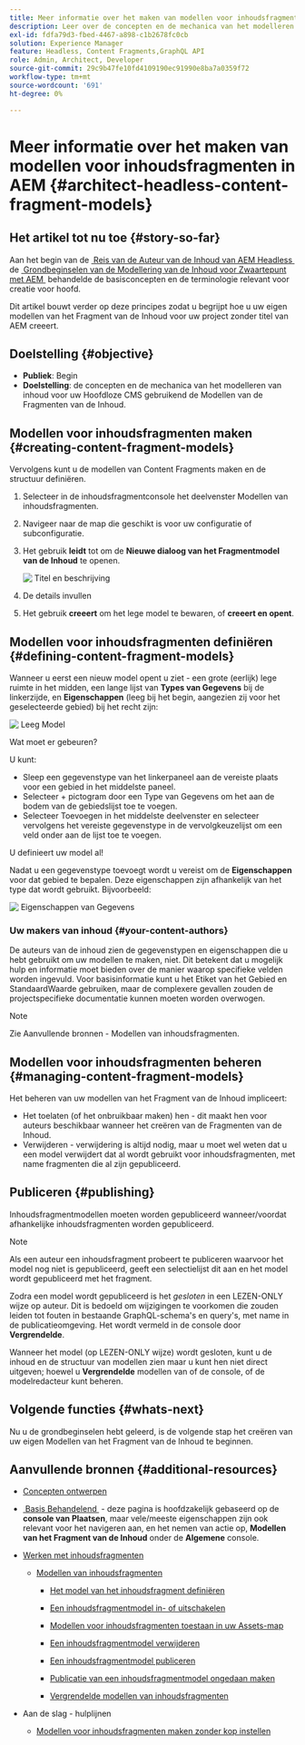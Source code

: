 ```yaml
---
title: Meer informatie over het maken van modellen voor inhoudsfragmenten in AEM
description: Leer over de concepten en de mechanica van het modelleren van inhoud voor uw Headless CMS gebruikend de Modellen van Fragments van de Inhoud.
exl-id: fdfa79d3-fbed-4467-a898-c1b2678fc0cb
solution: Experience Manager
feature: Headless, Content Fragments,GraphQL API
role: Admin, Architect, Developer
source-git-commit: 29c9b47fe10fd4109190ec91990e8ba7a0359f72
workflow-type: tm+mt
source-wordcount: '691'
ht-degree: 0%

---
```


# Meer informatie over het maken van modellen voor inhoudsfragmenten in AEM {#architect-headless-content-fragment-models}

## Het artikel tot nu toe {#story-so-far}

Aan het begin van de [&#x200B; Reis van de Auteur van de Inhoud van AEM Headless &#x200B;](overview.md) de [&#x200B; Grondbeginselen van de Modellering van de Inhoud voor Zwaartepunt met AEM &#x200B;](basics.md) behandelde de basisconcepten en de terminologie relevant voor creatie voor hoofd.

Dit artikel bouwt verder op deze principes zodat u begrijpt hoe u uw eigen modellen van het Fragment van de Inhoud voor uw project zonder titel van AEM creeert.

## Doelstelling {#objective}

* **Publiek**: Begin
* **Doelstelling**: de concepten en de mechanica van het modelleren van inhoud voor uw Hoofdloze CMS gebruikend de Modellen van de Fragmenten van de Inhoud.

## Modellen voor inhoudsfragmenten maken {#creating-content-fragment-models}

Vervolgens kunt u de modellen van Content Fragments maken en de structuur definiëren.

1. Selecteer in de inhoudsfragmentconsole het deelvenster Modellen van inhoudsfragmenten.

1. Navigeer naar de map die geschikt is voor uw configuratie of subconfiguratie.

1. Het gebruik **leidt** tot om de **Nieuwe dialoog van het Fragmentmodel van de Inhoud** te openen.

   ![&#x200B; Titel en beschrijving &#x200B;](/help/sites-cloud/administering/content-fragments/assets/cf-managing-content-fragment-models-create.png)

1. De details invullen

1. Het gebruik **creeert** om het lege model te bewaren, of **creeert en opent**.

## Modellen voor inhoudsfragmenten definiëren {#defining-content-fragment-models}

Wanneer u eerst een nieuw model opent u ziet - een grote (eerlijk) lege ruimte in het midden, een lange lijst van **Types van Gegevens** bij de linkerzijde, en **Eigenschappen** (leeg bij het begin, aangezien zij voor het geselecteerde gebied) bij het recht zijn:

![&#x200B; Leeg Model &#x200B;](/help/sites-cloud/administering/content-fragments/assets/cf-cfmodels-empty-model.png)

Wat moet er gebeuren?

U kunt:

* Sleep een gegevenstype van het linkerpaneel aan de vereiste plaats voor een gebied in het middelste paneel.
* Selecteer + pictogram door een Type van Gegevens om het aan de bodem van de gebiedslijst toe te voegen.
* Selecteer Toevoegen in het middelste deelvenster en selecteer vervolgens het vereiste gegevenstype in de vervolgkeuzelijst om een veld onder aan de lijst toe te voegen.

U definieert uw model al!

Nadat u een gegevenstype toevoegt wordt u vereist om de **Eigenschappen** voor dat gebied te bepalen. Deze eigenschappen zijn afhankelijk van het type dat wordt gebruikt. Bijvoorbeeld:

![&#x200B; Eigenschappen van Gegevens &#x200B;](/help/sites-cloud/administering/content-fragments/assets/cf-cfmodels-field-properties.png)

### Uw makers van inhoud {#your-content-authors}

De auteurs van de inhoud zien de gegevenstypen en eigenschappen die u hebt gebruikt om uw modellen te maken, niet. Dit betekent dat u mogelijk hulp en informatie moet bieden over de manier waarop specifieke velden worden ingevuld. Voor basisinformatie kunt u het Etiket van het Gebied en StandaardWaarde gebruiken, maar de complexere gevallen zouden de projectspecifieke documentatie kunnen moeten worden overwogen.

>[!NOTE]
>
>Zie Aanvullende bronnen - Modellen van inhoudsfragmenten.

## Modellen voor inhoudsfragmenten beheren {#managing-content-fragment-models}

<!-- needs more details -->

Het beheren van uw modellen van het Fragment van de Inhoud impliceert:

* Het toelaten (of het onbruikbaar maken) hen - dit maakt hen voor auteurs beschikbaar wanneer het creëren van de Fragmenten van de Inhoud.
* Verwijderen - verwijdering is altijd nodig, maar u moet wel weten dat u een model verwijdert dat al wordt gebruikt voor inhoudsfragmenten, met name fragmenten die al zijn gepubliceerd.

## Publiceren {#publishing}

<!-- needs more details -->

Inhoudsfragmentmodellen moeten worden gepubliceerd wanneer/voordat afhankelijke inhoudsfragmenten worden gepubliceerd.

>[!NOTE]
>
>Als een auteur een inhoudsfragment probeert te publiceren waarvoor het model nog niet is gepubliceerd, geeft een selectielijst dit aan en het model wordt gepubliceerd met het fragment.

Zodra een model wordt gepubliceerd is het *gesloten* in een LEZEN-ONLY wijze op auteur. Dit is bedoeld om wijzigingen te voorkomen die zouden leiden tot fouten in bestaande GraphQL-schema&#39;s en query&#39;s, met name in de publicatieomgeving. Het wordt vermeld in de console door **Vergrendelde**.

Wanneer het model **&#x200B;**&#x200B;(op LEZEN-ONLY wijze) wordt gesloten, kunt u de inhoud en de structuur van modellen zien maar u kunt hen niet direct uitgeven; hoewel u **Vergrendelde** modellen van of de console, of de modelredacteur kunt beheren.

## Volgende functies {#whats-next}

Nu u de grondbeginselen hebt geleerd, is de volgende stap het creëren van uw eigen Modellen van het Fragment van de Inhoud te beginnen.

## Aanvullende bronnen {#additional-resources}

* [Concepten ontwerpen](/help/sites-cloud/authoring/author-publish.md)

* [&#x200B; Basis Behandelend &#x200B;](/help/sites-cloud/authoring/basic-handling.md) - deze pagina is hoofdzakelijk gebaseerd op de **console van Plaatsen**, maar vele/meeste eigenschappen zijn ook relevant voor het navigeren aan, en het nemen van actie op, **Modellen van het Fragment van de Inhoud** onder de **Algemene** console.

* [Werken met inhoudsfragmenten](/help/sites-cloud/administering/content-fragments/overview.md)

   * [Modellen van inhoudsfragmenten](/help/sites-cloud/administering/content-fragments/managing-content-fragment-models.md)

      * [Het model van het inhoudsfragment definiëren](/help/sites-cloud/administering/content-fragments/content-fragment-models.md)

      * [Een inhoudsfragmentmodel in- of uitschakelen](/help/sites-cloud/administering/content-fragments/managing-content-fragment-models.md#enabling-disabling-a-content-fragment-model)

      * [Modellen voor inhoudsfragmenten toestaan in uw Assets-map](/help/sites-cloud/administering/content-fragments/managing-content-fragment-models.md#allowing-content-fragment-models-assets-folder)

      * [Een inhoudsfragmentmodel verwijderen](/help/sites-cloud/administering/content-fragments/managing-content-fragment-models.md#deleting-a-content-fragment-model)

      * [Een inhoudsfragmentmodel publiceren](/help/sites-cloud/administering/content-fragments/managing-content-fragment-models.md#publishing-a-content-fragment-model)

      * [Publicatie van een inhoudsfragmentmodel ongedaan maken](/help/sites-cloud/administering/content-fragments/managing-content-fragment-models.md#unpublishing-a-content-fragment-model)

      * [Vergrendelde modellen van inhoudsfragmenten](/help/sites-cloud/administering/content-fragments/managing-content-fragment-models.md#locked-content-fragment-models)

* Aan de slag - hulplijnen

   * [Modellen voor inhoudsfragmenten maken zonder kop instellen](/help/headless/setup/create-content-model.md)
